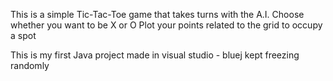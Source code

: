 This is a simple Tic-Tac-Toe game that takes turns with the A.I. 
Choose whether you want to be X or O 
Plot your points related to the grid to occupy a spot

This is my first Java project made in visual studio - bluej kept freezing randomly

